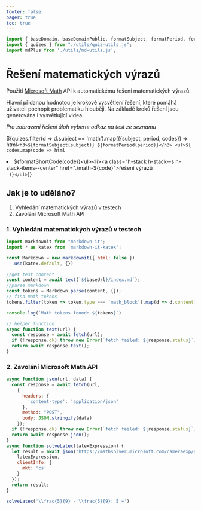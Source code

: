 ```yaml
---
footer: false
pager: true
toc: true
---
```


```js
import { baseDomain, baseDomainPublic, formatSubject, formatPeriod, formatShortCode} from './utils/quiz-string-utils.js';
import { quizes } from "./utils/quiz-utils.js";
import mdPlus from './utils/md-utils.js';
```

# Řešení matematických výrazů

Použití <a href="https://math.microsoft.com/"><i class="fa-brands fa-microsoft"></i> Microsoft Math</a> API k automatickému řešení matematických výrazů.

Hlavní přidanou hodnotou je krokové vysvětlení řešení, které pomáhá uživateli pochopit problematiku hlouběji. Na základě kroků řešení jsou generována i vysvětlující videa.


*Pro zobrazení řešení úloh vyberte odkaz na test ze seznamu*

${quizes.filter(d => d.subject == 'math').map(({subject, period, codes}) => html`<h3>${formatSubject(subject)} ${formatPeriod(period)}</h3> <ul>${
  codes.map(code => html`<li>${formatShortCode(code)}<ul><li><a class="h-stack h-stack--s h-stack-items--center" href="./math-${code}"><i class="fa-solid fa-square-root-variable"></i>řešení výrazů</a></li></ul></li>`
)}</ul>`)}


## Jak je to uděláno?

1. Vyhledání matematických výrazů v testech
2. Zavolání Microsoft Math API

### 1. Vyhledání matematických výrazů v testech

```js run=false
import markdownit from "markdown-it";
import * as katex from 'markdown-it-katex';

const Markdown = new markdownit({ html: false })
  .use(katex.default, {})

//get test content
const content = await text(`${baseUrl}/index.md`);
//parse markdown
const tokens = Markdown.parse(content, {});
// find math tokens
tokens.filter(token => token.type === 'math_block').map(d => d.content)

console.log(`Math tokens found: ${tokens}`)

// helper function
async function text(url) {
  const response = await fetch(url);
  if (!response.ok) throw new Error(`fetch failed: ${response.status}`);
  return await response.text();
}

```

### 2. Zavolání Microsoft Math API

```js run=false
async function json(url, data) {
  const response = await fetch(url,
    {
      headers: {
        'content-type': 'application/json'
      },
      method: "POST",
      body: JSON.stringify(data)
    });
  if (!response.ok) throw new Error(`fetch failed: ${response.status}`);
  return await response.json();
}
async function solveLatex(latexExpression) {
  let result = await json("https://mathsolver.microsoft.com/cameraexp/api/v1/solvelatex", {
    latexExpression,
    clientInfo: {
      mkt: 'cs'
    }
  });
  return result;
}

solveLatex('\\frac{5}{9} - \\frac{5}{9}: 5 =')
```